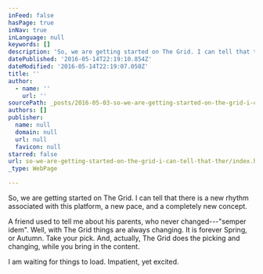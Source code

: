 ```yaml
---
inFeed: false
hasPage: true
inNav: true
inLanguage: null
keywords: []
description: 'So, we are getting started on The Grid. I can tell that there is a new rhythm associated with this platform, a new pace, and a completely new concept.'
datePublished: '2016-05-14T22:19:10.854Z'
dateModified: '2016-05-14T22:19:07.050Z'
title: ''
author:
  - name: ''
    url: ''
sourcePath: _posts/2016-05-03-so-we-are-getting-started-on-the-grid-i-can-tell-that-ther.md
authors: []
publisher:
  name: null
  domain: null
  url: null
  favicon: null
starred: false
url: so-we-are-getting-started-on-the-grid-i-can-tell-that-ther/index.html
_type: WebPage

---
```

So, we are getting started on The Grid. I can tell that there is a new rhythm associated with this platform, a new pace, and a completely new concept.

A friend used to tell me about his parents, who never changed---"semper idem". Well, with The Grid things are always changing. It is forever Spring, or Autumn. Take your pick. And, actually, The Grid does the picking and changing, while you bring in the content.

I am waiting for things to load. Impatient, yet excited.